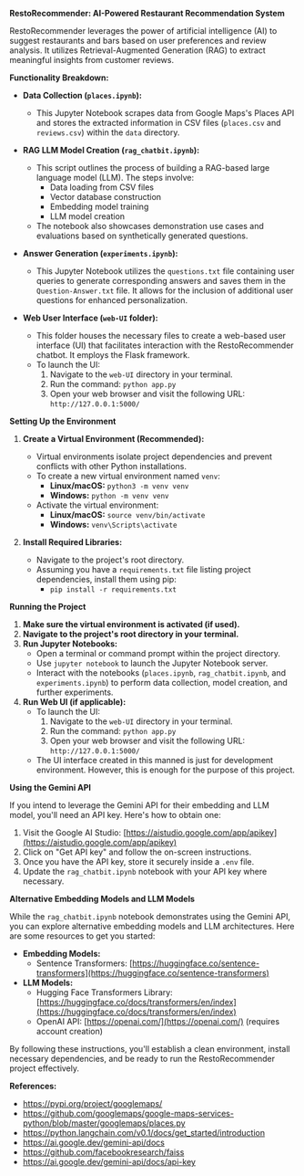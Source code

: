 **RestoRecommender: AI-Powered Restaurant Recommendation System**

RestoRecommender leverages the power of artificial intelligence (AI) to suggest restaurants and bars based on user preferences and review analysis. It utilizes Retrieval-Augmented Generation (RAG) to extract meaningful insights from customer reviews.

**Functionality Breakdown:**

* **Data Collection (`places.ipynb`):**
  - This Jupyter Notebook scrapes data from Google Maps's Places API and stores the extracted information in CSV files (`places.csv` and `reviews.csv`) within the `data` directory.

* **RAG LLM Model Creation (`rag_chatbit.ipynb`):**
  - This script outlines the process of building a RAG-based large language model (LLM). The steps involve:
      - Data loading from CSV files
      - Vector database construction
      - Embedding model training
      - LLM model creation
  - The notebook also showcases demonstration use cases and evaluations based on synthetically generated questions.

* **Answer Generation (`experiments.ipynb`):**
  - This Jupyter Notebook utilizes the `questions.txt` file containing user queries to generate corresponding answers and saves them in the `Question-Answer.txt` file. It allows for the inclusion of additional user questions for enhanced personalization.

* **Web User Interface (`web-UI` folder):**
  - This folder houses the necessary files to create a web-based user interface (UI) that facilitates interaction with the RestoRecommender chatbot. It employs the Flask framework.
  - To launch the UI:
      1. Navigate to the `web-UI` directory in your terminal.
      2. Run the command: `python app.py`
      3. Open your web browser and visit the following URL: `http://127.0.0.1:5000/`

**Setting Up the Environment**

1. **Create a Virtual Environment (Recommended):**
   - Virtual environments isolate project dependencies and prevent conflicts with other Python installations.
   - To create a new virtual environment named `venv`:
     - **Linux/macOS:** `python3 -m venv venv`
     - **Windows:** `python -m venv venv`
   - Activate the virtual environment:
     - **Linux/macOS:** `source venv/bin/activate`
     - **Windows:** `venv\Scripts\activate`

2. **Install Required Libraries:**
   - Navigate to the project's root directory.
   - Assuming you have a `requirements.txt` file listing project dependencies, install them using pip:
     - `pip install -r requirements.txt`

**Running the Project**

1. **Make sure the virtual environment is activated (if used).**
2. **Navigate to the project's root directory in your terminal.**
3. **Run Jupyter Notebooks:**
   - Open a terminal or command prompt within the project directory.
   - Use `jupyter notebook` to launch the Jupyter Notebook server.
   - Interact with the notebooks (`places.ipynb`, `rag_chatbit.ipynb`, and `experiments.ipynb`) to perform data collection, model creation, and further experiments.
4. **Run Web UI (if applicable):**
   - To launch the UI:
      1. Navigate to the `web-UI` directory in your terminal.
      2. Run the command: `python app.py`
      3. Open your web browser and visit the following URL: `http://127.0.0.1:5000/`
   - The UI interface created in this manned is just for development environment. However, this is enough for the purpose of this project. 

**Using the Gemini API**

If you intend to leverage the Gemini API for their embedding and LLM model, you'll need an API key. Here's how to obtain one:

1. Visit the Google AI Studio: [https://aistudio.google.com/app/apikey](https://aistudio.google.com/app/apikey)
2. Click on "Get API key" and follow the on-screen instructions.
3. Once you have the API key, store it securely inside a `.env` file.
4. Update the `rag_chatbit.ipynb` notebook with your API key where necessary.

**Alternative Embedding Models and LLM Models**

While the `rag_chatbit.ipynb` notebook demonstrates using the Gemini API, you can explore alternative embedding models and LLM architectures. Here are some resources to get you started:

* **Embedding Models:**
    * Sentence Transformers: [https://huggingface.co/sentence-transformers](https://huggingface.co/sentence-transformers)
* **LLM Models:**
    * Hugging Face Transformers Library: [https://huggingface.co/docs/transformers/en/index](https://huggingface.co/docs/transformers/en/index)
    * OpenAI API: [https://openai.com/](https://openai.com/) (requires account creation)

By following these instructions, you'll establish a clean environment, install necessary dependencies, and be ready to run the RestoRecommender project effectively.

**References:**
- https://pypi.org/project/googlemaps/
- https://github.com/googlemaps/google-maps-services-python/blob/master/googlemaps/places.py
- https://python.langchain.com/v0.1/docs/get_started/introduction
- https://ai.google.dev/gemini-api/docs
- https://github.com/facebookresearch/faiss
- https://ai.google.dev/gemini-api/docs/api-key